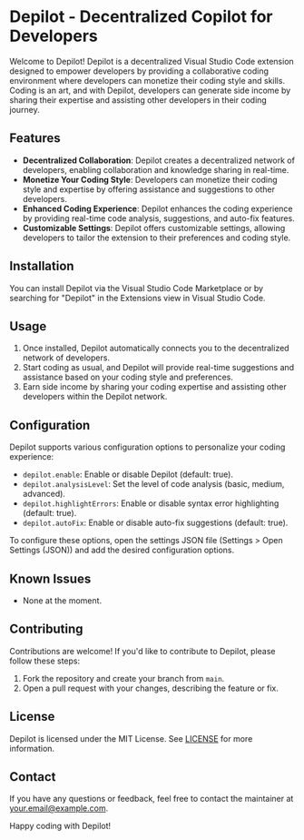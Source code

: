 # Depilot - Decentralized Copilot for Developers

Welcome to Depilot! Depilot is a decentralized Visual Studio Code extension designed to empower developers by providing a collaborative coding environment where developers can monetize their coding style and skills. Coding is an art, and with Depilot, developers can generate side income by sharing their expertise and assisting other developers in their coding journey.

## Features

- **Decentralized Collaboration**: Depilot creates a decentralized network of developers, enabling collaboration and knowledge sharing in real-time.
- **Monetize Your Coding Style**: Developers can monetize their coding style and expertise by offering assistance and suggestions to other developers.
- **Enhanced Coding Experience**: Depilot enhances the coding experience by providing real-time code analysis, suggestions, and auto-fix features.
- **Customizable Settings**: Depilot offers customizable settings, allowing developers to tailor the extension to their preferences and coding style.

## Installation

You can install Depilot via the Visual Studio Code Marketplace or by searching for "Depilot" in the Extensions view in Visual Studio Code.

## Usage

1. Once installed, Depilot automatically connects you to the decentralized network of developers.
2. Start coding as usual, and Depilot will provide real-time suggestions and assistance based on your coding style and preferences.
3. Earn side income by sharing your coding expertise and assisting other developers within the Depilot network.

## Configuration

Depilot supports various configuration options to personalize your coding experience:

- `depilot.enable`: Enable or disable Depilot (default: true).
- `depilot.analysisLevel`: Set the level of code analysis (basic, medium, advanced).
- `depilot.highlightErrors`: Enable or disable syntax error highlighting (default: true).
- `depilot.autoFix`: Enable or disable auto-fix suggestions (default: true).

To configure these options, open the settings JSON file (Settings > Open Settings (JSON)) and add the desired configuration options.

## Known Issues

- None at the moment.

## Contributing

Contributions are welcome! If you'd like to contribute to Depilot, please follow these steps:

1. Fork the repository and create your branch from `main`.
2. Open a pull request with your changes, describing the feature or fix.

## License

Depilot is licensed under the MIT License. See [LICENSE](LICENSE) for more information.

## Contact

If you have any questions or feedback, feel free to contact the maintainer at [your.email@example.com](mailto:your.email@example.com).

Happy coding with Depilot!
